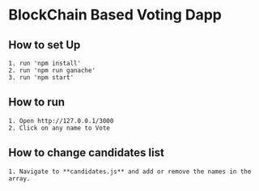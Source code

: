 # BlockChain Based Voting Dapp

## How to set Up
	1. run 'npm install'
	2. run 'npm run ganache'
	3. run 'npm start'

## How to run
    1. Open http://127.0.0.1/3000
    2. Click on any name to Vote

## How to change candidates list
    1. Navigate to **candidates.js** and add or remove the names in the array.
